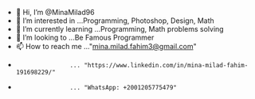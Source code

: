 - 👋 Hi, I’m @MinaMilad96
- 👀 I’m interested in ...Programming, Photoshop, Design, Math
- 🌱 I’m currently learning ...Programming, Math problems solving
- 💞️ I’m looking to ...Be Famous Programmer
- 📫 How to reach me ..."mina.milad.fahim3@gmail.com"
-                    ... "https://www.linkedin.com/in/mina-milad-fahim-191698229/"
-                    ... "WhatsApp: +2001205775479"

<!---
MinaMilad96/MinaMilad96 is a ✨ special ✨ repository because its `README.md` (this file) appears on your GitHub profile.
You can click the Preview link to take a look at your changes.
--->
